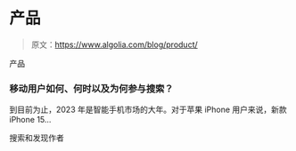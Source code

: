 # 产品

> 原文：<https://www.algolia.com/blog/product/>

产品

### 移动用户如何、何时以及为何参与搜索？

到目前为止，2023 年是智能手机市场的大年。对于苹果 iPhone 用户来说，新款 iPhone 15...

搜索和发现作者